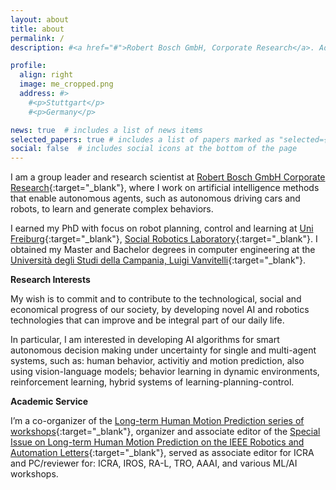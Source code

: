 ```yaml
---
layout: about
title: about
permalink: /
description: #<a href="#">Robert Bosch GmbH, Corporate Research</a>. Advanced Autonomous Systems

profile:
  align: right
  image: me_cropped.png
  address: #>
    #<p>Stuttgart</p>
    #<p>Germany</p>

news: true  # includes a list of news items
selected_papers: true # includes a list of papers marked as "selected={true}"
social: false  # includes social icons at the bottom of the page
---
```




I am a group leader and research scientist at [Robert Bosch GmbH Corporate Research](https://www.bosch.com/research/){:target="\_blank"}, where I work on artificial intelligence methods that enable autonomous agents, such as autonomous driving cars and robots, to learn and generate complex behaviors.

I earned my PhD with focus on robot planning, control and learning at [Uni Freiburg](https://www.tf.uni-freiburg.de/de){:target="\_blank"}, [Social Robotics Laboratory](http://srl.informatik.uni-freiburg.de/){:target="\_blank"}. I obtained my Master and Bachelor degrees in computer engineering at the [Università degli Studi della Campania, Luigi Vanvitelli](https://international.unicampania.it/index.php/en/){:target="\_blank"}. 

**Research Interests**

My wish is to commit and to contribute to the technological, social and economical progress of our society, by developing novel AI and robotics technologies  that can improve and be integral part of our daily life. 

In particular, I am interested in developing AI algorithms for smart autonomous decision making under uncertainty for single and multi-agent systems, such as: human behavior, activitiy and motion prediction, also using vision-language models; behavior learning in dynamic environments, reinforcement learning, hybrid systems of learning-planning-control.


**Academic Service** 

I’m a co-organizer of the [Long-term Human Motion Prediction series of workshops](https://motionpredictionicra2021.github.io/){:target="\_blank"}, organizer and associate editor of the [Special Issue on Long-term Human Motion Prediction on the IEEE Robotics and Automation Letters](https://www.ieee-ras.org/publications/ra-l/special-issues/cfp-special-long-term-human-motion-prediction){:target="\_blank"}, served as associate editor for ICRA and PC/reviewer for: ICRA, IROS, RA-L, TRO, AAAI, and various ML/AI workshops.

<!-- Write your biography here. Tell the world about yourself. Link to your favorite [subreddit](http://reddit.com){:target="\_blank"}. You can put a picture in, too. The code is already in, just name your picture `prof_pic.jpg` and put it in the `img/` folder.

Put your address / P.O. box / other info right below your picture. You can also disable any these elements by editing `profile` property of the YAML header of your `_pages/about.md`. Edit `_bibliography/papers.bib` and Jekyll will render your [publications page](/al-folio/publications/) automatically.

Link to your social media connections, too. This theme is set up to use [Font Awesome icons](http://fortawesome.github.io/Font-Awesome/){:target="\_blank"} and [Academicons](https://jpswalsh.github.io/academicons/){:target="\_blank"}, like the ones below. Add your Facebook, Twitter, LinkedIn, Google Scholar, or just disable all of them. -->
